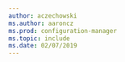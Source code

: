 ```yaml
---
author: aczechowski
ms.author: aaroncz
ms.prod: configuration-manager
ms.topic: include
ms.date: 02/07/2019
---
```


